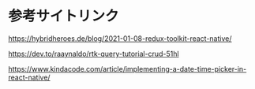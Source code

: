 # 参考サイトリンク

https://hybridheroes.de/blog/2021-01-08-redux-toolkit-react-native/

https://dev.to/raaynaldo/rtk-query-tutorial-crud-51hl

https://www.kindacode.com/article/implementing-a-date-time-picker-in-react-native/